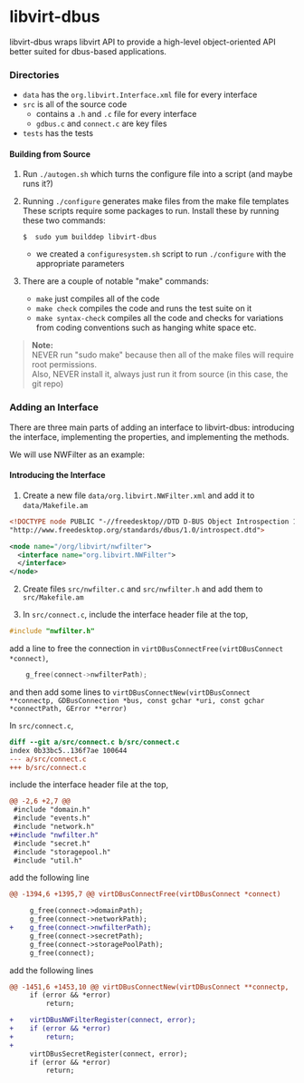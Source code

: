 # libvirt-dbus

libvirt-dbus wraps libvirt API to provide a high-level object-oriented API better suited for dbus-based applications.

### Directories
* `data` has the `org.libvirt.Interface.xml` file for every interface
* `src` is all of the source code  
    * contains a `.h` and `.c` file for every interface
    * `gdbus.c` and `connect.c` are key files
* `tests` has the tests

#### Building from Source
1. Run `./autogen.sh` which turns the configure file into a script (and maybe runs it?)

2. Running `./configure` generates make files from the make file templates  
These scripts require some packages to run. Install these by running these two commands:
    ```
    $  sudo yum builddep libvirt-dbus
    ```
    * we created a `configuresystem.sh` script to run `./configure` with the appropriate parameters
3. There are a couple of notable "make" commands:
    * `make` just compiles all of the code
    * `make check` compiles the code and runs the test suite on it
    * `make syntax-check` compiles all the code and checks for variations from coding conventions such as hanging white space etc.

  >**Note:**  
  NEVER run "sudo make" because then all of the make files will require root permissions.  
  Also, NEVER install it, always just run it from source (in this case, the git repo)  

### Adding an Interface

There are three main parts of adding an interface to libvirt-dbus: introducing the interface, implementing the properties, and implementing the methods.

We will use NWFilter as an example:

#### Introducing the Interface
1. Create a new file `data/org.libvirt.NWFilter.xml` and add it to `data/Makefile.am`  

  ```xml
  <!DOCTYPE node PUBLIC "-//freedesktop//DTD D-BUS Object Introspection 1.0//EN"
  "http://www.freedesktop.org/standards/dbus/1.0/introspect.dtd">

  <node name="/org/libvirt/nwfilter">
    <interface name="org.libvirt.NWFilter">
    </interface>
  </node>
  ```

2. Create files `src/nwfilter.c` and `src/nwfilter.h` and add them to `src/Makefile.am`

3. In `src/connect.c`, include the interface header file at the top,

  ```c
  #include "nwfilter.h"
  ```
  add a line to free the connection in `virtDBusConnectFree(virtDBusConnect *connect)`,
  ```c
      g_free(connect->nwfilterPath);
  ```
  and then add some lines to `virtDBusConnectNew(virtDBusConnect **connectp, GDBusConnection *bus, const gchar *uri, const gchar *connectPath, GError **error)`


In `src/connect.c`,
  ``` diff
diff --git a/src/connect.c b/src/connect.c
index 0b33bc5..136f7ae 100644
--- a/src/connect.c
+++ b/src/connect.c
```
include the interface header file at the top,
``` diff
@@ -2,6 +2,7 @@
 #include "domain.h"
 #include "events.h"
 #include "network.h"
+#include "nwfilter.h"
 #include "secret.h"
 #include "storagepool.h"
 #include "util.h"
```
add the following line
``` diff
@@ -1394,6 +1395,7 @@ virtDBusConnectFree(virtDBusConnect *connect)

     g_free(connect->domainPath);
     g_free(connect->networkPath);
+    g_free(connect->nwfilterPath);
     g_free(connect->secretPath);
     g_free(connect->storagePoolPath);
     g_free(connect);
```
add the following lines
``` diff
@@ -1451,6 +1453,10 @@ virtDBusConnectNew(virtDBusConnect **connectp,
     if (error && *error)
         return;

+    virtDBusNWFilterRegister(connect, error);
+    if (error && *error)
+        return;
+
     virtDBusSecretRegister(connect, error);
     if (error && *error)
         return;
  ```
